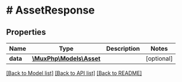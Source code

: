 # # AssetResponse

## Properties

Name | Type | Description | Notes
------------ | ------------- | ------------- | -------------
**data** | [**\MuxPhp\Models\Asset**](.md) |  | [optional]

[[Back to Model list]](../../README.md#models) [[Back to API list]](../../README.md#endpoints) [[Back to README]](../../README.md)
